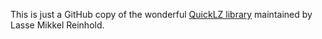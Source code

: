 This is just a GitHub copy of the wonderful [QuickLZ library](http://www.quicklz.com/index.php) maintained by Lasse Mikkel Reinhold.
